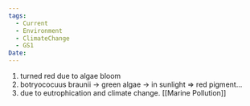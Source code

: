 ```yaml
---
tags:
  - Current
  - Environment
  - ClimateChange
  - GS1
Date:
---
```

1. turned red due to algae bloom
2. botryococuus braunii -> green algae -> in sunlight => red pigment...
3. due to eutrophication and climate change.
[[Marine Pollution]]